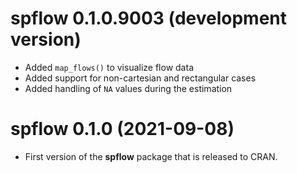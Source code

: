 # spflow 0.1.0.9003 (development version)

* Added `map_flows()` to visualize flow data
* Added support for non-cartesian and rectangular cases
* Added handling of `NA` values during the estimation

# spflow 0.1.0 (2021-09-08)

* First version of the **spflow** package that is released to CRAN.
